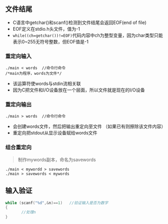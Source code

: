 文件结尾
----
- C语言中getchar()和scanf()检测到文件结尾会返回EOF(end of file)
- EOF定义在stdio.h头文件，值为-1
- `while((ch=getchar())!=EOF)`代码内容中ch为整型变量，因为char类型只能表示0~255无符号整数，但EOF值是-1

### 重定向输入
```
./main < words  //命令行命令
/*main为程序，words为文件*/
```
- 该运算符使words与stdin流相关联
- 因为C把文件和I/O设备放在一个层面，所以文件就是现在的I/O设备

### 重定向输出
```
./main > words  //命令行命令
```
- 会创建words文件，然后把输出重定向至文件
（如果已有则擦除该文件内容）
- 重定向把stdout从显示设备赋给words文件

### 组合重定向
>制作mywords副本，命名为savewords

  ```
./main < mywordd > savewords
./main > savewords < mywords
```

输入验证
---
```c
while (scanf("%d",&n)==1)   //验证输入是否为数字
{
       //处理n
}
```